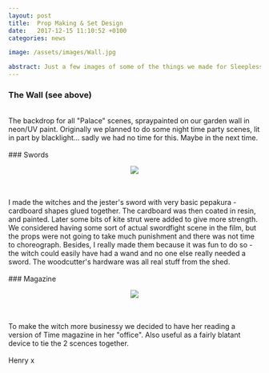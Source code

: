 ```yaml
---
layout: post
title:  Prop Making & Set Design
date:   2017-12-15 11:10:52 +0100
categories: news

image: /assets/images/Wall.jpg

abstract: Just a few images of some of the things we made for Sleepless Beauty.
---
```

### The Wall (see above)
<br/>
The backdrop for all "Palace" scenes, spraypainted on our garden wall in neon/UV paint. Originally we planned to do some night time party scenes, lit in part by blacklight... sadly we had no time for this. Maybe in the next time.
<br/>
<br/>
### Swords
<br/>
<p align="center">
  <img src="https://nailzcat.github.io/assets/images/Props.jpg">
</p>
<br/>
<br/>
I made the witches and the jester's sword with very basic pepakura - cardboard shapes glued together. The cardboard was then coated in resin, and painted. Later some bits of kite strut were added to give more strength. We considered having some sort of actual swordfight scene in the film, but the props were not going to take much punishment and there was not time to choreograph. Besides, I really made them because it was fun to do so - the witch could easily have had a wand and no one else really needed a sword. The woodcutter's hardware was all real stuff from the shed.
<br/>
<br/>
### Magazine
<br/>
<p align="center">
  <img src="https://nailzcat.github.io/assets/images/SmallMagazine.png">
</p>
<br/>
<br/>
To make the witch more businessy we decided to have her reading a version of Time magazine in her "office". Also useful as a fairly blatant device to tie the 2 scences together.
<br/>
<br/>
Henry x
